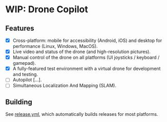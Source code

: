 # WIP: Drone Copilot

## Features

- [x] Cross-platform: mobile for accessibility (Android, iOS) and desktop for performance (Linux, Windows, MacOS).
- [x] Live video and status of the drone (and high-resolution pictures).
- [x] Manual control of the drone on all platforms (UI joysticks / keyboard / gamepad).
- [x] A fully-featured test environment with a virtual drone for development and testing.
- [ ] Autopilot [...].
- [ ] Simultaneous Localization And Mapping (SLAM).

## Building

See [release.yml](.github/workflows/release.yml), which automatically builds releases for most platforms.
